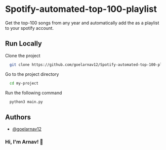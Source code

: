 # Spotify-automated-top-100-playlist

Get the top-100 songs from any year and automatically add the as a playlist to your spotify account.
## Run Locally

Clone the project

```bash
  git clone https://github.com/goelarnav12/Spotify-automated-top-100-playlist
```

Go to the project directory

```bash
  cd my-project
```

Run the following command

```bash
  python3 main.py
```


## Authors

- [@goelarnav12](https://www.github.com/goelarnav12)


### Hi, I'm Arnav! 👋

